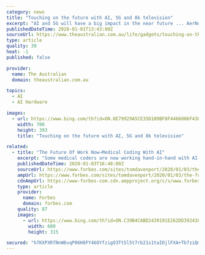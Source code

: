 ```yaml
---
category: news
title: "Touching on the future with AI, 5G and 8k television"
excerpt: "AI and 5G will have a big impact in the near future ... AerNos is promoting a component called AerSIP, which is a chip that detects multiple gases. Manufacturers can include these chips in phones and other devices to offer gas sensing. Expect more devices that unlock doors, padlocks and let you into apartment blocks using your biometrics."
publishedDateTime: 2020-01-01T13:43:00Z
sourceUrl: https://www.theaustralian.com.au/life/gadgets/touching-on-the-future-with-ai-5g-and-8k-television/news-story/87440e482f2e758b7974e6901cdd3019
type: article
quality: 39
heat: -1
published: false

provider:
  name: The Australian
  domain: theaustralian.com.au

topics:
  - AI
  - AI Hardware

images:
  - url: https://www.bing.com/th?id=ON.8E79929A5CE35D109BF8F4466006F430
    width: 700
    height: 393
    title: "Touching on the future with AI, 5G and 8k television"

related:
  - title: "The Future Of Work Now—Medical Coding With AI"
    excerpt: "Some medical coders are now working hand-in-hand with AI-enhanced computer-assisted coding systems to identify and validate the correct codes. Elcilene Moseley and AI-Assisted Coding Elcilene Moseley lives in Florida and is an 11-year veteran medical coder. She previously worked for a company that owned multiple hospitals, but she now works for ..."
    publishedDateTime: 2020-01-03T16:48:00Z
    sourceUrl: https://www.forbes.com/sites/tomdavenport/2020/01/03/the-future-of-work-now-medical-coding-with-ai/
    ampUrl: https://www.forbes.com/sites/tomdavenport/2020/01/03/the-future-of-work-now-medical-coding-with-ai/amp/
    cdnAmpUrl: https://www-forbes-com.cdn.ampproject.org/c/s/www.forbes.com/sites/tomdavenport/2020/01/03/the-future-of-work-now-medical-coding-with-ai/amp/
    type: article
    provider:
      name: Forbes
      domain: forbes.com
    quality: 87
    images:
      - url: https://www.bing.com/th?id=ON.C39B4CABD2439191E262DD392438ECB3
        width: 600
        height: 315

secured: "h7KXPXRfNnW6vqP06H8FY46OYfzigO3TtSl5t7rb21s1taIOjlFXA+Tb7ziQmYoeN1QSaOloaFB894051yDFOZ3RSm+Zax7R2HL5r6iGgcUGe1/XJRnwEfmJ5A18l4yjqgKtyNoLfgmdrbEMBBJ+vZrSAU+5UKGlV1RuPDRa983s7nwmwdT/qpMz9SYZoCiYbboCGrxjmq/mKAoP4yNs3D/lbL3RghhvjxJZ0vwDCbEIj516Uc7WMBko84nxEzfaNJgypwB3ad62vR/RkYCpdA==;ajIuwrXTQ6zWpQrKj/2TkA=="
---
```


